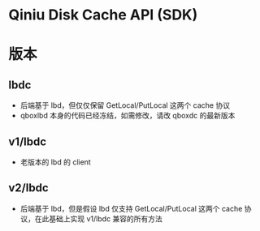 Qiniu Disk Cache API (SDK)
========================

# 版本

## lbdc

* 后端基于 lbd，但仅仅保留 GetLocal/PutLocal 这两个 cache 协议
* qboxlbd 本身的代码已经冻结，如需修改，请改 qboxdc 的最新版本

## v1/lbdc

* 老版本的 lbd 的 client

## v2/lbdc

* 后端基于 lbd，但是假设 lbd 仅支持 GetLocal/PutLocal 这两个 cache 协议，在此基础上实现 v1/lbdc 兼容的所有方法

